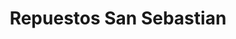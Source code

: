 ---
title: "Repuestos San Sebastian"
url: /san-sebastian/repuestos-san-sebastian/
shop: piezas de automóviles
---